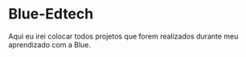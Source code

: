 # Blue-Edtech
Aqui eu irei colocar todos projetos que forem realizados durante meu aprendizado com a Blue.
